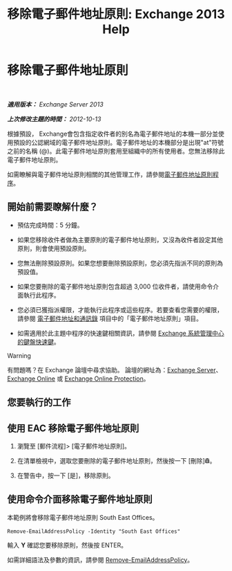 ﻿---
title: '移除電子郵件地址原則: Exchange 2013 Help'
TOCTitle: 移除電子郵件地址原則
ms:assetid: f1d05223-7d41-406d-8fae-f4227be1c1c2
ms:mtpsurl: https://technet.microsoft.com/zh-tw/library/Bb125181(v=EXCHG.150)
ms:contentKeyID: 50474571
ms.date: 05/21/2018
mtps_version: v=EXCHG.150
ms.translationtype: MT
---

# 移除電子郵件地址原則

 

_**適用版本：** Exchange Server 2013_

_**上次修改主題的時間：** 2012-10-13_

根據預設， Exchange會包含指定收件者的別名為電子郵件地址的本機一部分並使用預設的公認網域的電子郵件地址原則。電子郵件地址的本機部分是出現"at"符號之前的名稱 (@)。此電子郵件地址原則套用至組織中的所有使用者。您無法移除此電子郵件地址原則。

如需瞭解與電子郵件地址原則相關的其他管理工作，請參閱[電子郵件地址原則程序](email-address-policy-procedures-exchange-2013-help.md)。

## 開始前需要瞭解什麼？

  - 預估完成時間：5 分鐘。

  - 如果您移除收件者做為主要原則的電子郵件地址原則，又沒為收件者設定其他原則，則會使用預設原則。

  - 您無法刪除預設原則。如果您想要刪除預設原則，您必須先指派不同的原則為預設值。

  - 如果您要刪除的電子郵件地址原則包含超過 3,000 位收件者，請使用命令介面執行此程序。

  - 您必須已獲指派權限，才能執行此程序或這些程序。若要查看您需要的權限，請參閱 [電子郵件地址和通訊錄](email-addresses-and-address-books-exchange-2013-help.md) 項目中的「電子郵件地址原則」項目。

  - 如需適用於此主題中程序的快速鍵相關資訊，請參閱 [Exchange 系統管理中心的鍵盤快速鍵](keyboard-shortcuts-in-the-exchange-admin-center-exchange-online-protection-help.md)。


> [!WARNING]  
> 有問題嗎？在 Exchange 論壇中尋求協助。 論壇的網址為：<a href="https://go.microsoft.com/fwlink/p/?linkid=60612">Exchange Server</a>、 <a href="https://go.microsoft.com/fwlink/p/?linkid=267542">Exchange Online</a> 或 <a href="https://go.microsoft.com/fwlink/p/?linkid=285351">Exchange Online Protection</a>。




## 您要執行的工作

## 使用 EAC 移除電子郵件地址原則

1.  瀏覽至 \[郵件流程\]\> \[電子郵件地址原則\]。

2.  在清單檢視中，選取您要刪除的電子郵件地址原則，然後按一下 \[刪除\]![刪除圖示](images/JJ651670.14f639f6-61e8-4418-bbfb-0db14de9d2f5(EXCHG.150).gif "刪除圖示")。

3.  在警告中，按一下 \[是\]，移除原則。

## 使用命令介面移除電子郵件地址原則

本範例將會移除電子郵件地址原則 South East Offices。

    Remove-EmailAddressPolicy -Identity "South East Offices"

輸入 **Y** 確認您要移除原則，然後按 ENTER。

如需詳細語法及參數的資訊，請參閱 [Remove-EmailAddressPolicy](https://technet.microsoft.com/zh-tw/library/bb124504\(v=exchg.150\))。

